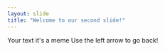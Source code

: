```yaml
---
layout: slide
title: "Welcome to our second slide!"
---
```

Your text it's a meme
Use the left arrow to go back!
